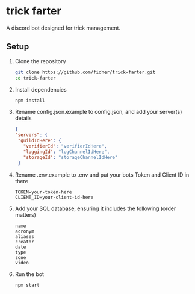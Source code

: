 # trick farter

A discord bot designed for trick management.

## Setup

1. Clone the repository
   ```bash
   git clone https://github.com/fidner/trick-farter.git
   cd trick-farter
   ```
2. Install dependencies
   ```bash
   npm install
   ```
3. Rename config.json.example to config.json, and add your server(s) details
   ```json
   {
   "servers": {
    "guildIdHere": {
      "verifierId": "verifierIdHere",
      "loggingId": "logChannelIdHere",
      "storageId": "storageChannelIdHere"
    }
   ```
4. Rename .env.example to .env and put your bots Token and Client ID in there
   ```.env
   TOKEN=your-token-here
   CLIENT_ID=your-client-id-here
   ```
5. Add your SQL database, ensuring it includes the following (order matters)
   ```
   name
   acronym
   aliases
   creator
   date
   type
   zone
   video
   ```
6. Run the bot
   ```bash
   npm start
   ```
